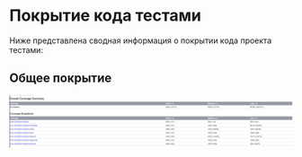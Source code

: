 # Покрытие кода тестами

Ниже представлена сводная информация о покрытии кода проекта тестами:

## Общее покрытие

![Покрытие](./img/test.png)